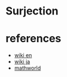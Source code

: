 # Surjection



# references
- [wiki en](https://en.wikipedia.org/wiki/Surjective_function)
- [wiki ja](https://ja.wikipedia.org/wiki/%E5%85%A8%E5%B0%84)
- [mathworld](https://mathworld.wolfram.com/Surjection.html)